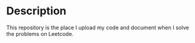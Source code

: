 # Description

This repository is the place I upload my code and document when I solve the problems on Leetcode.